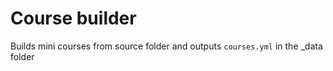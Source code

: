 # Course builder
Builds mini courses from source folder and outputs `courses.yml` in the _data folder